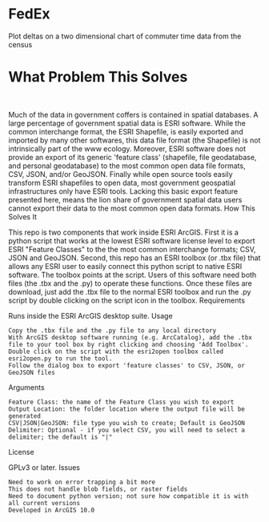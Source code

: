 FedEx
=====

Plot deltas on a two dimensional chart of commuter time data from the census

What Problem This Solves
=====
<br>

Much of the data in government coffers is contained in spatial databases. A large percentage of government spatial data is ESRI software. While the common interchange format, the ESRI Shapefile, is easily exported and imported by many other softwares, this data file format (the Shapefile) is not intrinsically part of the www ecology. Moreover, ESRI software does not provide an export of its generic 'feature class' (shapefile, file geodatabase, and personal geodatabase) to the most common open data file formats, CSV, JSON, and/or GeoJSON. Finally while open source tools easily transform ESRI shapefiles to open data, most government geospatial infrastructures only have ESRI tools. Lacking this basic export feature presented here, means the lion share of government spatial data users cannot export their data to the most common open data formats.
How This Solves It

This repo is two components that work inside ESRI ArcGIS. First it is a python script that works at the lowest ESRI software license level to export ESRI "Feature Classes" to the the most common interchange formats; CSV, JSON and GeoJSON. Second, this repo has an ESRI toolbox (or .tbx file) that allows any ESRI user to easily connect this python script to native ESRI software. The toolbox points at the script. Users of this software need both files (the .tbx and the .py) to operate these functions. Once these files are download, just add the .tbx file to the normal ESRI toolbox and run the .py script by double clicking on the script icon in the toolbox.
Requirements

Runs inside the ESRI ArcGIS desktop suite.
Usage

    Copy the .tbx file and the .py file to any local directory
    With ArcGIS desktop software running (e.g. ArcCatalog), add the .tbx file to your tool box by right clicking and choosing 'Add Toolbox'.
    Double click on the script with the esri2open toolbox called esri2open.py to run the tool.
    Follow the dialog box to export 'feature classes' to CSV, JSON, or GeoJSON files

Arguments

    Feature Class: the name of the Feature Class you wish to export
    Output Location: the folder location where the output file will be generated
    CSV|JSON|GeoJSON: file type you wish to create; Default is GeoJSON
    Delimiter: Optional - if you select CSV, you will need to select a delimiter; the default is "|"

License

GPLv3 or later.
Issues

    Need to work on error trapping a bit more
    This does not handle blob fields, or raster fields
    Need to document python version; not sure how compatible it is with all current versions
    Developed in ArcGIS 10.0

